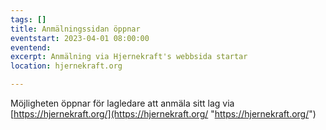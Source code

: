 ```yaml
---
tags: []
title: Anmälningssidan öppnar
eventstart: 2023-04-01 08:00:00
eventend: 
excerpt: Anmälning via Hjernekraft's webbsida startar
location: hjernekraft.org

---
```

Möjligheten öppnar för lagledare att anmäla sitt lag via [https://hjernekraft.org/](https://hjernekraft.org/ "https://hjernekraft.org/")